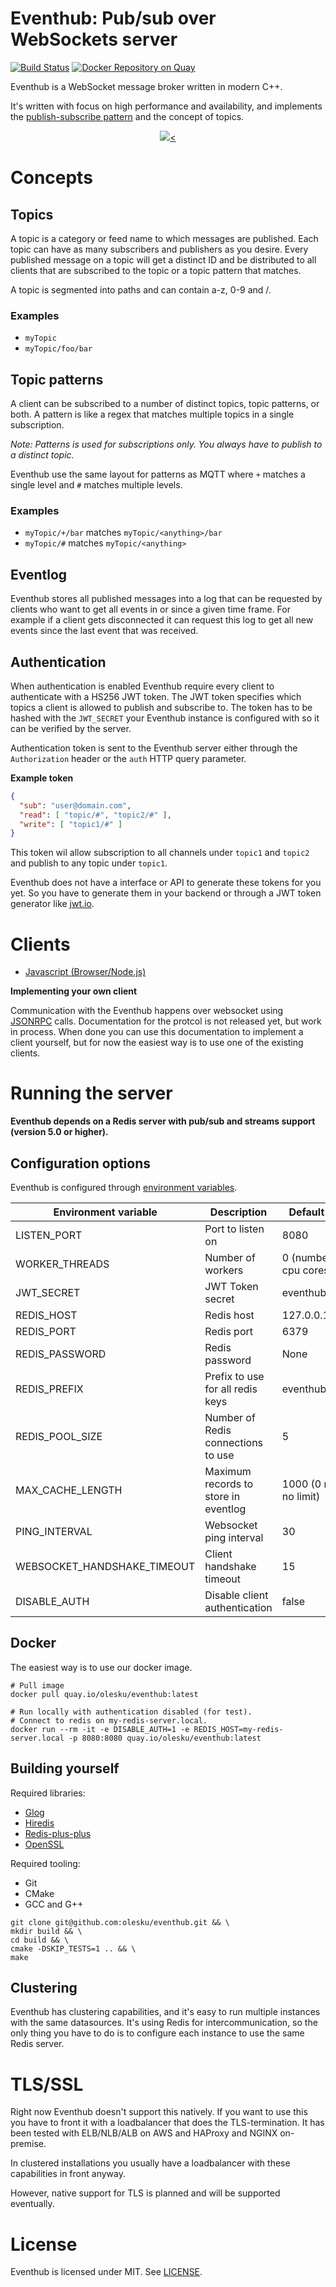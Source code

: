 # Eventhub: Pub/sub over WebSockets server
[![Build Status](https://travis-ci.com/olesku/eventhub.svg?branch=master)](https://travis-ci.com/olesku/eventhub)
[![Docker Repository on Quay](https://quay.io/repository/olesku/eventhub/status "Docker Repository on Quay")](https://quay.io/repository/olesku/eventhub)

Eventhub is a WebSocket message broker written in modern C++.

It's written with focus on high performance and availability, and implements the [publish-subscribe pattern](https://en.wikipedia.org/wiki/Publish%E2%80%93subscribe_pattern) and the concept of topics.

<p align="center">
<a href="./docs/images/grafana_dashboard.png">
<img src="./docs/images/grafana_dashboard_thumb.png" /><
</a>
</p>

# Concepts
## Topics

A topic is a category or feed name to which messages are published. Each topic can have as many subscribers and publishers as you desire. Every published message on a topic will get a distinct ID and be distributed to all clients that are subscribed to the topic or a topic pattern that matches.

A topic is segmented into paths and can contain a-z, 0-9 and /.

### Examples ###
* ```myTopic```
* ```myTopic/foo/bar```

## Topic patterns

A client can be subscribed to a number of distinct topics, topic patterns, or both.
A pattern is like a regex that matches multiple topics in a single subscription.

*Note: Patterns is used for subscriptions only. You always have to publish to a distinct topic.*

Eventhub use the same layout for patterns as MQTT where ```+``` matches a single level and ```#``` matches multiple levels.

### Examples
* ```myTopic/+/bar``` matches ```myTopic/<anything>/bar```
* ```myTopic/#``` matches ```myTopic/<anything>```


## Eventlog
Eventhub stores all published messages into a log that can be requested by clients who want to get all events in or since a given time frame. For example if a client gets disconnected it can request this log to get all new events since the last event that was received.

## Authentication

When authentication is enabled Eventhub require every client to authenticate with a HS256 JWT token. The JWT token specifies which topics a client is allowed to publish and subscribe to. The token has to be hashed with the ```JWT_SECRET``` your Eventhub instance is configured with so it can be verified by the server.

Authentication token is sent to the Eventhub server either through the `Authorization` header or the ```auth``` HTTP query parameter.

**Example token**
```json
{
  "sub": "user@domain.com",
  "read": [ "topic/#", "topic2/#" ],
  "write": [ "topic1/#" ]
}
```

This token wil allow subscription to all channels under ```topic1``` and ```topic2``` and publish to any topic under ```topic1```.

Eventhub does not have a interface or API to generate these tokens for you yet. So you have to generate them in your backend or through a JWT token generator like [jwt.io](https://jwt.io/).

# Clients
* [Javascript (Browser/Node.js)](https://github.com/olesku/eventhub-jsclient)

**Implementing your own client**

Communication with the Eventhub happens over websocket using [JSONRPC](https://www.jsonrpc.org/specification) calls.
Documentation for the protcol is not released yet, but work in process. When done you can use this documentation to implement a client yourself, but for now the easiest way is to use one of the existing clients.

# Running the server

**Eventhub depends on a Redis server with pub/sub and streams support (version 5.0 or higher).**

## Configuration options
Eventhub is configured through [environment variables](https://en.wikipedia.org/wiki/Environment_variable).

|Environment variable         |Description                          |Default value           |
|-----------------------------|-------------------------------------|------------------------|
|LISTEN_PORT                  | Port to listen on                   | 8080
|WORKER_THREADS               | Number of workers                   | 0 (number of cpu cores)
|JWT_SECRET                   | JWT Token secret                    | eventhub_secret
|REDIS_HOST                   | Redis host                          | 127.0.0.1
|REDIS_PORT                   | Redis port                          | 6379
|REDIS_PASSWORD               | Redis password                      | None
|REDIS_PREFIX                 | Prefix to use for all redis keys    | eventhub
|REDIS_POOL_SIZE              | Number of Redis connections to use  | 5
|MAX_CACHE_LENGTH             | Maximum records to store in eventlog| 1000 (0 means no limit)
|PING_INTERVAL                | Websocket ping interval             | 30
|WEBSOCKET_HANDSHAKE_TIMEOUT  | Client handshake timeout            | 15
|DISABLE_AUTH                 | Disable client authentication       | false

## Docker
The easiest way is to use our docker image.

```
# Pull image
docker pull quay.io/olesku/eventhub:latest

# Run locally with authentication disabled (for test).
# Connect to redis on my-redis-server.local.
docker run --rm -it -e DISABLE_AUTH=1 -e REDIS_HOST=my-redis-server.local -p 8080:8080 quay.io/olesku/eventhub:latest
```

## Building yourself

Required libraries:
* [Glog](https://github.com/google/glog)
* [Hiredis](https://github.com/redis/hiredis)
* [Redis-plus-plus](https://github.com/sewenew/redis-plus-plus)
* [OpenSSL](https://www.openssl.org/)

Required tooling:
* Git
* CMake
* GCC and G++

```
git clone git@github.com:olesku/eventhub.git && \
mkdir build && \
cd build && \
cmake -DSKIP_TESTS=1 .. && \
make
```

## Clustering
Eventhub has clustering capabilities, and it's easy to run multiple instances with the same datasources.
It's using Redis for intercommunication, so the only thing you have to do is to configure each instance to use the same Redis server.

# TLS/SSL
Right now Eventhub doesn't support this natively. If you want to use this you have to front it with a loadbalancer that does the TLS-termination. It has been tested with ELB/NLB/ALB on AWS and HAProxy and NGINX on-premise.

In clustered installations you usually have a loadbalancer with these capabilities in front anyway.

However, native support for TLS is planned and will be supported eventually.

# License
Eventhub is licensed under MIT. See [LICENSE](https://github.com/olesku/eventhub/blob/LICENSE).